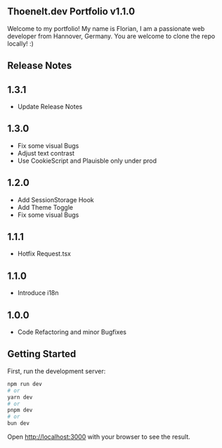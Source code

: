 ## Thoenelt.dev Portfolio v1.1.0

Welcome to my portfolio! My name is Florian, I am a passionate web developer from Hannover, Germany.
You are welcome to clone the repo locally! :)

## Release Notes
## 1.3.1
- Update Release Notes

## 1.3.0
- Fix some visual Bugs
- Adjust text contrast
- Use CookieScript and Plauisble only under prod

## 1.2.0
- Add SessionStorage Hook
- Add Theme Toggle
- Fix some visual Bugs

## 1.1.1

- Hotfix Request.tsx

## 1.1.0

- Introduce i18n

## 1.0.0

- Code Refactoring and minor Bugfixes

## Getting Started

First, run the development server:

```bash
npm run dev
# or
yarn dev
# or
pnpm dev
# or
bun dev
```

Open [http://localhost:3000](http://localhost:3000) with your browser to see the result.
